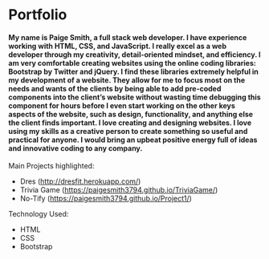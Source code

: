 
<h1>Portfolio</h1>

<h4>My name is Paige Smith, a full stack web developer. I have experience working with HTML, CSS, and JavaScript. I really excel as a web developer through my creativity, detail-oriented mindset, and efficiency. I am very comfortable creating websites using the online coding libraries: Bootstrap by Twitter and jQuery. I find these libraries extremely helpful in my development of a website. They allow for me to focus most on the needs and wants of the clients by being able to add pre-coded components into the client’s website without wasting time debugging this component for hours before I even start working on the other keys aspects of the website, such as design, functionality, and anything else the client finds important. I love creating and designing websites. I love using my skills as a creative person to create something so useful and practical for anyone. I would bring an upbeat positive energy full of ideas and innovative coding to any company. </h4>

Main Projects highlighted:
- Dres (http://dresfit.herokuapp.com/)
- Trivia Game (https://paigesmith3794.github.io/TriviaGame/)
- No-Tify (https://paigesmith3794.github.io/Project1/)

Technology Used:
- HTML
- CSS
- Bootstrap
